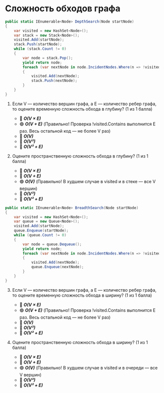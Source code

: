 # Сложность обходов графа

```cs
public static IEnumerable<Node> DepthSearch(Node startNode)
{
    var visited = new HashSet<Node>();
    var stack = new Stack<Node>();
    visited.Add(startNode);
    stack.Push(startNode);
    while (stack.Count != 0)
    {
        var node = stack.Pop();
        yield return node;
        foreach (var nextNode in node.IncidentNodes.Where(n => !visited.Contains(n)))
        {
            visited.Add(nextNode);
            stack.Push(nextNode);
        }
    }
}
```

1. Если V — количество вершин графа, а E — количество ребер графа, то оцените временную сложность обхода в глубину? (1 из 1 балла)
   * 🔴 ***O(V × E)***
   * 🟢 ***O(V + E)*** (Правильно! Проверка !visited.Contains выполнится E раз. Весь остальной код — не более V раз)
   * 🔴 ***O(V)***
   * 🔴 ***O(V²)***
   * 🔴 ***O(V² + E)***


2. Оцените пространственную сложность обхода в глубину? (1 из 1 балла)
   * 🔴 ***O(V × E)***
   * 🔴 ***O(V + E)***
   * 🟢 ***O(V)*** (Правильно! В худшем случае в visited и в стеке — все V вершин)
   * 🔴 ***O(V²)***
   * 🔴 ***O(V² + E)***


```cs
public static IEnumerable<Node> BreadthSearch(Node startNode)
{
    var visited = new HashSet<Node>();
    var queue = new Queue<Node>();
    visited.Add(startNode);
    queue.Enqueue(startNode);
    while (queue.Count != 0)
    {
        var node = queue.Dequeue();
        yield return node;
        foreach (var nextNode in node.IncidentNodes.Where(n => !visited.Contains(n)))
        {
            visited.Add(nextNode);
            queue.Enqueue(nextNode);
        }
    }
}
```

3. Если V — количество вершин графа, а E — количество ребер графа, то оцените временную сложность обхода в ширину? (1 из 1 балла)
   * 🔴 ***O(V × E)***
   * 🟢 ***O(V + E)*** (Правильно! Проверка !visited.Contains выполнится E раз. Весь остальной код — не более V раз)
   * 🔴 ***O(V)***
   * 🔴 ***O(V²)***
   * 🔴 ***O(V² + E)***


4. Оцените пространственную сложность обхода в ширину? (1 из 1 балла)
   * 🔴 ***O(V × E)***
   * 🔴 ***O(V + E)***
   * 🟢 ***O(V)*** (Правильно! В худшем случае в visited и в очереди — все V вершин)
   * 🔴 ***O(V²)***
   * 🔴 ***O(V² + E)***

